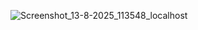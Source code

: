 ![Screenshot_13-8-2025_113548_localhost](https://github.com/user-attachments/assets/3d728744-5585-4e11-b527-474cdc7ae095)


